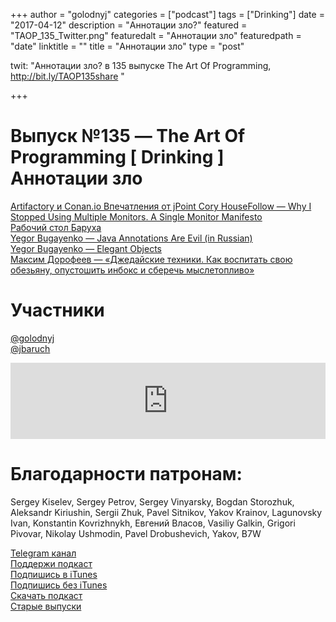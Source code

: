 +++
author = "golodnyj"
categories = ["podcast"]
tags = ["Drinking"]
date = "2017-04-12"
description = "Аннотации зло?"
featured = "TAOP_135_Twitter.png"
featuredalt = "Аннотации зло"
featuredpath = "date"
linktitle = ""
title = "Аннотации зло"
type = "post"

twit: "Аннотации зло? в 135 выпуске The Art Of Programming, http://bit.ly/TAOP135share "

+++
# Выпуск №135 — The Art Of Programming [ Drinking ] Аннотации зло

[Artifactory и Conan.io Впечатления от jPoint Cory HouseFollow — Why I Stopped Using Multiple Monitors. A Single Monitor Manifesto](http://bit.ly/TAOP135mon)  
[Рабочий стол Баруха](http://bit.ly/TAOP135b)  
[Yegor Bugayenko — Java Annotations Are Evil (in Russian)](http://bit.ly/TAOP135aae)  
[Yegor Bugayenko — Elegant Objects](http://bit.ly/TAOP134eo)  
[Максим Дорофеев — «Джедайские техники. Как воспитать свою обезьяну, опустошить инбокс и сберечь мыслетопливо»](http://bit.ly/TastyBooks61shared)  

# Участники
[@golodnyj](https://twitter.com/golodnyj/)  
[@jbaruch](https://twitter.com/jbaruch/)

<iframe title="Выпуск №135 — The Art Of Programming [ Drinking ] Аннотации зло" src="https://www.podbean.com/media/player/3zshd-69a6ea?from=usersite&skin=1&share=1&fonts=Helvetica&auto=0&download=1&version=1" height="122" width="100%" style="border: none;" scrolling="no" data-name="pb-iframe-player"></iframe>

# Благодарности патронам: 
Sergey Kiselev, Sergey Petrov, Sergey Vinyarsky, Bogdan Storozhuk, Aleksandr Kiriushin, Sergii Zhuk, Pavel Sitnikov, Yakov Krainov, Lagunovsky Ivan, Konstantin Kovrizhnykh, Евгений Власов, Vasiliy Galkin, Grigori Pivovar, Nikolay Ushmodin, Pavel Drobushevich, Yakov, B7W

[Telegram канал](http://bit.ly/taoplive)  
[Поддержи подкаст](http://bit.ly/TAOPpatron)  
[Подпишись в iTunes](http://bit.ly/TAOPiTunes)  
[Подпишись без iTunes](http://bit.ly/TAOPrss)   
[Скачать подкаст](http://bit.ly/TAOP135mp3)  
[Старые выпуски](http://bit.ly/oldtaop)
